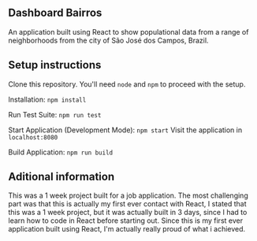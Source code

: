 ## Dashboard Bairros

An application built using React to show populational data from a range of neighborhoods from the city of São José dos Campos, Brazil.

## Setup instructions

Clone this repository. You'll need `node` and `npm` to proceed with the setup.

Installation:
`npm install`

Run Test Suite:
`npm run test`

Start Application (Development Mode):
`npm start`
Visit the application in `localhost:8080`

Build Application:
`npm run build`

## Aditional information

This was a 1 week project built for a job application.
The most challenging part was that this is actually my first ever contact with React, I stated that this was a 1 week project, but it was actually built in 3 days, since I had to learn how to code in React before starting out.
Since this is my first ever application built using React, I'm actually really proud of what i achieved.
